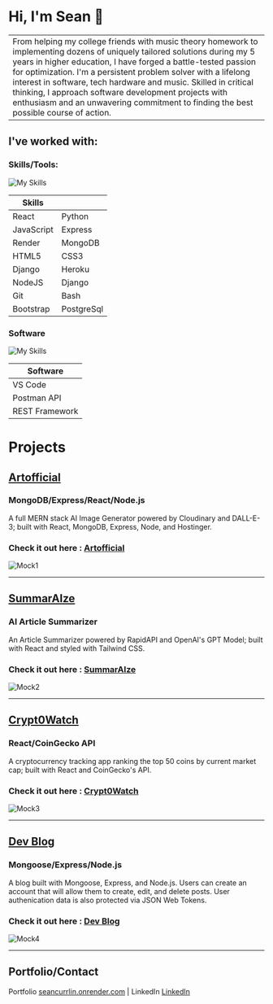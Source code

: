 # Hi, I'm Sean 👋

<table>
<tr>
<td>
From helping my college friends with music theory homework to implementing dozens of uniquely tailored solutions during my 5 years in higher education, I have forged a battle-tested passion for optimization. I'm a persistent problem solver with a lifelong interest in software, tech hardware and music. Skilled in critical thinking, I approach software development projects with enthusiasm and an unwavering commitment to finding the best possible course of action.
</td>
</tr>
</table>

## I've worked with:

### Skills/Tools:

![My Skills](https://skillicons.dev/icons?i=react,nodejs,express,mongodb,heroku,bootstrap,django,git,js,postgres,html,css,python,bash)

| Skills     |            |
| ---------- | --------   |
| React      | Python     |
| JavaScript | Express    |
| Render     | MongoDB    |
| HTML5      | CSS3       |
| Django     | Heroku     |
| NodeJS     | Django     |
| Git        | Bash       |
| Bootstrap  | PostgreSql |

### Software

![My Skills](https://skillicons.dev/icons?i=vscode,postman,django)

| Software             |     
| -------------------- | 
| VS Code              |     
| Postman API          |     
| REST Framework       |     

# Projects


## [Artofficial](https://github.com/Scurrlin/Arofficial)

### MongoDB/Express/React/Node.js

A full MERN stack AI Image Generator powered by Cloudinary and DALL-E-3; built with React, MongoDB, Express, Node, and Hostinger.

### Check it out here : [Artofficial](http://www.artofficial.fun)

![Mock1](https://i.imgur.com/C68pL4c.png)

<hr>

## [SummarAIze](https://github.com/Scurrlin/AI_Article_Summarizer_Clone)

### AI Article Summarizer

An Article Summarizer powered by RapidAPI and OpenAI's GPT Model; built with React and styled with Tailwind CSS. 

### Check it out here : [SummarAIze](https://i.imgur.com/TqIP5eC.png)

![Mock2](https://i.imgur.com/jHjQmjP.png)

<hr>

## [Crypt0Watch](https://github.com/Scurrlin/Crypt0Watch)

### React/CoinGecko API

A cryptocurrency tracking app ranking the top 50 coins by current market cap; built with React and CoinGecko's API.

### Check it out here : [Crypt0Watch](https://crypt0watch.onrender.com/)

![Mock3](https://i.imgur.com/OMS9OlV.png)

<hr>

## [Dev Blog](https://github.com/Scurrlin/Dev-Blog)

### Mongoose/Express/Node.js

A blog built with Mongoose, Express, and Node.js. Users can create an account that will allow them to create, edit, and delete posts. User authenication data is also protected via JSON Web Tokens.

### Check it out here : [Dev Blog](https://dev-blog-nn3i.onrender.com/)

![Mock4](https://i.imgur.com/aQtpx9m.png)

<hr>

## Portfolio/Contact

Portfolio [seancurrlin.onrender.com](https://seancurrlin.com/) | LinkedIn [LinkedIn](https://www.linkedin.com/in/seancurrlin//) 
